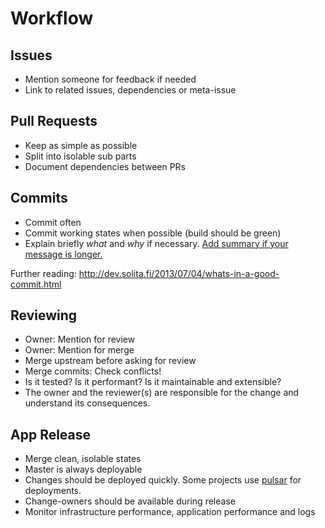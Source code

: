 # Workflow

## Issues
- Mention someone for feedback if needed
- Link to related issues, dependencies or meta-issue

## Pull Requests
- Keep as simple as possible
- Split into isolable sub parts
- Document dependencies between PRs

## Commits
- Commit often
- Commit working states when possible (build should be green)
- Explain briefly *what* and *why* if necessary. [Add summary if your message is longer.](http://stackoverflow.com/questions/4126442/git-commit-format)

Further reading: http://dev.solita.fi/2013/07/04/whats-in-a-good-commit.html

## Reviewing
- Owner: Mention for review
- Owner: Mention for merge
- Merge upstream before asking for review
- Merge commits: Check conflicts!
- Is it tested? Is it performant? Is it maintainable and extensible?
- The owner and the reviewer(s) are responsible for the change and understand its consequences.

## App Release
- Merge clean, isolable states
- Master is always deployable
- Changes should be deployed quickly. Some projects use [pulsar](https://github.com/cargomedia/pulsar-conf-cargomedia) for deployments.
- Change-owners should be available during release
- Monitor infrastructure performance, application performance and logs
